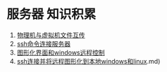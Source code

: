 # 服务器 知识积累

1. [物理机与虚拟机文件互传](物理机与虚拟机文件互传.md)
2. [ssh命令连接服务器](ssh命令连接服务器.md)
3. [图形化界面和windows远程控制](图形化界面和windows远程控制.md)
4. [ssh连接并将远程图形化到本地windows和linux](ssh_q_X连接并将远程图形化到本地windows和linux.md).md)